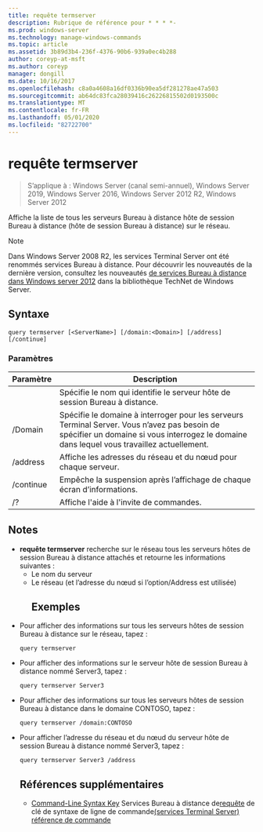 ```yaml
---
title: requête termserver
description: Rubrique de référence pour * * * *-
ms.prod: windows-server
ms.technology: manage-windows-commands
ms.topic: article
ms.assetid: 3b89d3b4-236f-4376-90b6-939a0ec4b288
author: coreyp-at-msft
ms.author: coreyp
manager: dongill
ms.date: 10/16/2017
ms.openlocfilehash: c8a0a4608a16df0336b90ea5df281278ae47a503
ms.sourcegitcommit: ab64dc83fca28039416c26226815502d0193500c
ms.translationtype: MT
ms.contentlocale: fr-FR
ms.lasthandoff: 05/01/2020
ms.locfileid: "82722700"
---
```

# <a name="query-termserver"></a>requête termserver

> S’applique à : Windows Server (canal semi-annuel), Windows Server 2019, Windows Server 2016, Windows Server 2012 R2, Windows Server 2012

Affiche la liste de tous les serveurs Bureau à distance hôte de session Bureau à distance (hôte de session Bureau à distance) sur le réseau.

> [!NOTE]
> Dans Windows Server 2008 R2, les services Terminal Server ont été renommés services Bureau à distance. Pour découvrir les nouveautés de la dernière version, consultez les nouveautés [de services Bureau à distance dans Windows server 2012](https://technet.microsoft.com/library/hh831527) dans la bibliothèque TechNet de Windows Server.
> ## <a name="syntax"></a>Syntaxe
> ```
> query termserver [<ServerName>] [/domain:<Domain>] [/address] [/continue]
> ```
> ### <a name="parameters"></a>Paramètres
> 
> |    Paramètre     |                                                                        Description                                                                         |
> |------------------|------------------------------------------------------------------------------------------------------------------------------------------------------------|
> |   <ServerName>   |                                               Spécifie le nom qui identifie le serveur hôte de session Bureau à distance.                                               |
> | /Domain<Domain> | Spécifie le domaine à interroger pour les serveurs Terminal Server. Vous n’avez pas besoin de spécifier un domaine si vous interrogez le domaine dans lequel vous travaillez actuellement. |
> |     /address     |                                                  Affiche les adresses du réseau et du nœud pour chaque serveur.                                                  |
> |    /continue     |                                              Empêche la suspension après l’affichage de chaque écran d’informations.                                               |
> |        /?        |                                                            Affiche l'aide à l'invite de commandes.                                                            |
> 
> ## <a name="remarks"></a>Notes 
> - **requête termserver** recherche sur le réseau tous les serveurs hôtes de session Bureau à distance attachés et retourne les informations suivantes :
>   - Le nom du serveur
>   - Le réseau (et l’adresse du nœud si l’option/Address est utilisée)
>     ## <a name="examples"></a>Exemples
> - Pour afficher des informations sur tous les serveurs hôtes de session Bureau à distance sur le réseau, tapez :
>   ```
>   query termserver
>   ```
> - Pour afficher des informations sur le serveur hôte de session Bureau à distance nommé Server3, tapez :
>   ```
>   query termserver Server3
>   ```
> - Pour afficher des informations sur tous les serveurs hôtes de session Bureau à distance dans le domaine CONTOSO, tapez :
>   ```
>   query termserver /domain:CONTOSO
>   ```
> - Pour afficher l’adresse du réseau et du nœud du serveur hôte de session Bureau à distance nommé Server3, tapez :
>   ```
>   query termserver Server3 /address
>   ```
>   ## <a name="additional-references"></a>Références supplémentaires
>   - [Command-Line Syntax Key](command-line-syntax-key.md)
>   Services Bureau à distance de[requête](query.md)
>   de clé de syntaxe de ligne de commande[(services Terminal Server) référence de commande](remote-desktop-services-terminal-services-command-reference.md)
